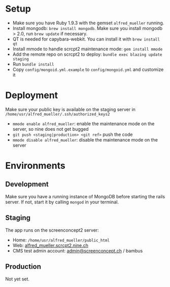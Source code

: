 # Setup

* Make sure you have Ruby 1.9.3 with the gemset `alfred_mueller` running.
* Install mongodb: `brew install mongodb`. Make sure you install mongodb > 2.0, run `brew update` if necessary.
* QT is needed for capybara-webkit. You can install it with `brew install qt`
* Install mmode to handle scrcpt2 maintenance mode: `gem install mmode`
* Add the remote repo on scrcpt2 to deploy: `bundle exec blazing update staging`
* Run `bundle install`
* Copy `config/mongoid.yml.example` to `config/mongoid.yml` and customize it

# Deployment

Make sure your public key is available on the staging server in `/home/usr/alfred_mueller/.ssh/authorized_keys2`

* `mmode enable alfred_mueller`: enable the maintenance mode on the server, so nine does not get bugged
* `git push <staging|production> <git ref>` push the code
* `mmode disable alfred_mueller`: disable the maintenance mode on the server

# Environments

## Development

Make sure you have a running instance of MongoDB before starting the rails server. 
If not, start it by calling `mongod` in your terminal.

## Staging

The app runs on the screenconcept2 server:

* Home: `/home/usr/alfred_mueller/public_html`
* Web: [alfred_mueller.scrcpt2.nine.ch](http://alfred_mueller.scrcpt2.nine.ch/)
* CMS test admin account: admin@screenconcept.ch / bambus

## Production
Not yet set.